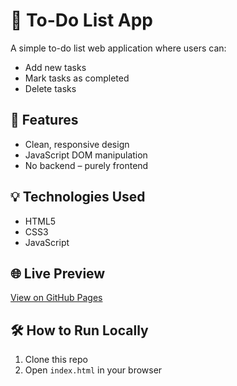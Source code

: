# 📝 To-Do List App

A simple to-do list web application where users can:
- Add new tasks
- Mark tasks as completed
- Delete tasks

## 🚀 Features
- Clean, responsive design
- JavaScript DOM manipulation
- No backend – purely frontend

## 💡 Technologies Used
- HTML5
- CSS3
- JavaScript

## 🌐 Live Preview
[View on GitHub Pages](https://saptarshi199.github.io/todo-app/)

## 🛠️ How to Run Locally
1. Clone this repo
2. Open `index.html` in your browser
